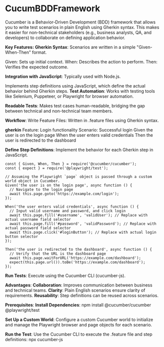 # CucumBDDFramework
Cucumber is a Behavior-Driven Development (BDD) framework that allows you to write test scenarios in plain English using Gherkin syntax. This makes it easier for non-technical stakeholders (e.g., business analysts, QA, and developers) to collaborate on defining application behavior.

**Key Features:**
**Gherkin Syntax**: Scenarios are written in a simple "Given-When-Then" format.

Given: Sets up initial context.
When: Describes the action to perform.
Then: Verifies the expected outcome.

**Integration with JavaScript**:
Typically used with Node.js.

Implements step definitions using JavaScript, which define the actual behavior behind Gherkin steps.
**Test Automation**: Works with testing tools like Selenium, Puppeteer, or Playwright for browser automation.

**Readable Tests**: Makes test cases human-readable, bridging the gap between technical and non-technical team members.

**Workflow**:
Write Feature Files: Written in .feature files using Gherkin syntax.

**gherkin**
Feature: Login functionality
  Scenario: Successful login
    Given the user is on the login page
    When the user enters valid credentials
    Then the user is redirected to the dashboard
    
**Define Step Definitions**: Implement the behavior for each Gherkin step in JavaScript.
```
const { Given, When, Then } = require('@cucumber/cucumber');
const { expect } = require('@playwright/test');

// Assuming the Playwright `page` object is passed through a custom world object in Cucumber.
Given('the user is on the login page', async function () {
  // Navigate to the login page
  await this.page.goto('https://example.com/login');
});

When('the user enters valid credentials', async function () {
  // Input valid username and password, and click login
  await this.page.fill('#username', 'validUser'); // Replace with actual username field selector
  await this.page.fill('#password', 'validPassword'); // Replace with actual password field selector
  await this.page.click('#loginButton'); // Replace with actual login button selector
});

Then('the user is redirected to the dashboard', async function () {
  // Verify that the URL is the dashboard page
  await this.page.waitForURL('https://example.com/dashboard');
  expect(this.page.url()).toBe('https://example.com/dashboard');
});
```

**Run Tests**: Execute using the Cucumber CLI (cucumber-js).

**Advantages**:
**Collaboration**: Improves communication between business and technical teams.
**Clarity**: Plain English scenarios ensure clarity of requirements.
**Reusability**: Step definitions can be reused across scenarios.


**Prerequisites**:
**Install Dependencies**:
npm install @cucumber/cucumber @playwright/test

**Set Up a Custom World**: 
Configure a custom Cucumber world to initialize and manage the Playwright browser and page objects for each scenario.

**Run the Test**: Use the Cucumber CLI to execute the .feature file and step definitions:
npx cucumber-js
